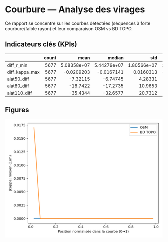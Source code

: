 # Courbure — Analyse des virages

Ce rapport se concentre sur les courbes détectées (séquences à forte courbure/faible rayon) et leur comparaison OSM vs BD TOPO.

## Indicateurs clés (KPIs)

|                |   count |          mean |        median |          std |          q25 |           q75 |          iqr |
|:---------------|--------:|--------------:|--------------:|-------------:|-------------:|--------------:|-------------:|
| diff_r_min     |    5677 |   5.08358e+07 |   5.44279e+07 |  1.80566e+07 |   3.7993e+07 |   6.69628e+07 |  2.89698e+07 |
| diff_kappa_max |    5677 |  -0.0209203   |  -0.0167141   |  0.0160313   |  -0.0301382  |  -0.00818493  |  0.0219532   |
| alat50_diff    |    5677 |  -7.32115     |  -6.74745     |  4.28331     | -12.8601     |  -3.34716     |  9.5129      |
| alat80_diff    |    5677 | -18.7422      | -17.2735      | 10.9653      | -32.9218     |  -8.56873     | 24.353       |
| alat110_diff   |    5677 | -35.4344      | -32.6577      | 20.7312      | -62.2427     | -16.2003      | 46.0424      |

## Figures

![Profil moyen de courbure](../assets/reports/curves_20250922_175911/mean_kappa_profile.png)

